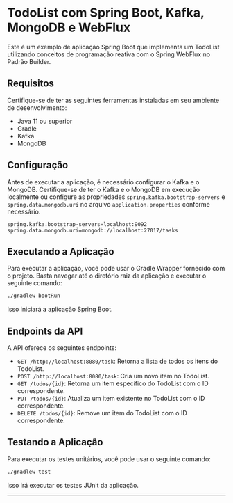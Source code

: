 # TodoList com Spring Boot, Kafka, MongoDB e WebFlux

Este é um exemplo de aplicação Spring Boot que implementa um TodoList utilizando conceitos de programação reativa com o Spring WebFlux no Padrão Builder.

## Requisitos

Certifique-se de ter as seguintes ferramentas instaladas em seu ambiente de desenvolvimento:

- Java 11 ou superior
- Gradle
- Kafka
- MongoDB

## Configuração

Antes de executar a aplicação, é necessário configurar o Kafka e o MongoDB. Certifique-se de ter o Kafka e o MongoDB em execução localmente ou configure as propriedades `spring.kafka.bootstrap-servers` e `spring.data.mongodb.uri` no arquivo `application.properties` conforme necessário.

```properties
spring.kafka.bootstrap-servers=localhost:9092
spring.data.mongodb.uri=mongodb://localhost:27017/tasks
```

## Executando a Aplicação

Para executar a aplicação, você pode usar o Gradle Wrapper fornecido com o projeto. Basta navegar até o diretório raiz da aplicação e executar o seguinte comando:

```bash
./gradlew bootRun
```

Isso iniciará a aplicação Spring Boot.

## Endpoints da API

A API oferece os seguintes endpoints:

- `GET /http://localhost:8080/task`: Retorna a lista de todos os itens do TodoList.
- `POST /http://localhost:8080/task`: Cria um novo item no TodoList.
- `GET /todos/{id}`: Retorna um item específico do TodoList com o ID correspondente.
- `PUT /todos/{id}`: Atualiza um item existente no TodoList com o ID correspondente.
- `DELETE /todos/{id}`: Remove um item do TodoList com o ID correspondente.

## Testando a Aplicação

Para executar os testes unitários, você pode usar o seguinte comando:

```bash
./gradlew test
```

Isso irá executar os testes JUnit da aplicação.

---